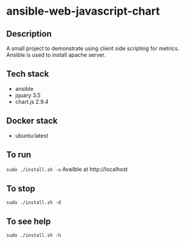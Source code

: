 # ansible-web-javascript-chart

## Description
A small project to demonstrate using
client side scripting for metrics. Ansible
is used to install apache server.

## Tech stack
- ansible
- jquary 3.5
- chart.js 2.9.4

## Docker stack
- ubuntu:latest

## To run
`sudo ./install.sh -u`
Availble at http://localhost

## To stop
`sudo ./install.sh -d`

## To see help
`sudo ./install.sh -h`
